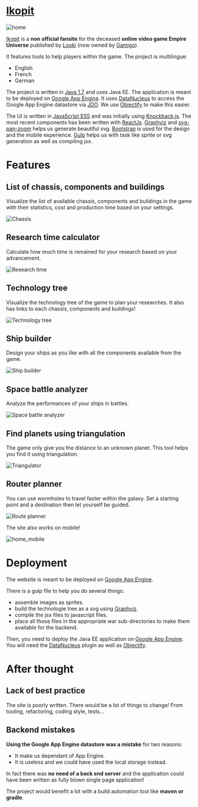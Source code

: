 # [Ikopit](http://eu3-ikopit.appspot.com/)


![home](image/home.png)

[Ikopit](http://eu3-ikopit.appspot.com/) is a **non official fansite** for the deceased **online video game Empire Universe** published by [Looki](http://www.looki.com/) (now owned by [Gamigo](gamigo.com)).

It features tools to help players within the game. The project is multilingue:
- English
- French
- German

The project is written in [Java 1.7](https://en.wikipedia.org/wiki/Java_(software_platform)) and uses Java EE. The application is meant to be deployed on [Google App Engine](https://cloud.google.com/appengine). It uses [DataNucleus](https://code.google.com/archive/p/datanucleus-appengine/) to access the Google App Engine datastore via [JDO](https://cloud.google.com/appengine/docs/standard/java/datastore/jdo/overview-dn2). We use [Objectify](https://github.com/objectify/objectify) to make this easier.

The UI is written in [JavaScript ES5](https://en.wikipedia.org/wiki/JavaScript) and was initially using [Knockback.js](https://kmalakoff.github.io/knockback/). The most recent components has been written with  [ReactJs](https://reactjs.org/). [Graphviz](https://graphviz.org/) and [svg-pan-zoom](https://github.com/ariutta/svg-pan-zoom) helps us generate beautiful svg. [Bootstrap](https://getbootstrap.com/) is used for the design and the mobile experience. [Gulp](https://gulpjs.com/) helps us with task like sprite or svg generation as well as compiling jsx.



# Features

## List of chassis, components and buildings

Visualize the list of available chassis, components and buildings in the game with their statistics, cost and production time based on your settings.

![Chassis](image/chassis.gif)

## Research time calculator

Calculate how much time is remained for your research based on your advancement.

![Research time](image/research_time.gif)

## Technology tree

Visualize the technology tree of the game to plan your researches. It also has links to each chassis, components and buildings!

![Technology tree](image/technology_tree.gif)

## Ship builder

Design your ships as you like with all the components available from the game.

![Ship builder](image/ship_builder.gif)

## Space battle analyzer

Analyze the performances of your ships in battles.

![Space battle analyzer](image/space_battle_analyzer.gif)

## Find planets using triangulation

The game only give you the distance to an unknown planet. This tool helps you find it using triangulation.

![Triangulator](image/triangulator.png)

## Router planner

You can use wormholes to travel faster within the galaxy. Set a starting point and a destination then let yourself be guided.

![Route planner](image/route_planner.png)

The site also works on mobile!

![home_mobile](image/home_mobile_small.png)

# Deployment

The website is meant to be deployed on [Google App Engine](https://cloud.google.com/appengine).

There is a gulp file to help you do several things:
- assemble images as sprites.
- build the technologie tree as a svg using [Graphviz](https://graphviz.org/).
- compile the jsx files to javascript files.
- place all those files in the appropriate war sub-directories to make them available for the backend.

Then, you need to  deploy the Java EE application on [Google App Engine](https://cloud.google.com/appengine). You will need the [DataNucleus](https://code.google.com/archive/p/datanucleus-appengine/) plugin as well as [Objectify](https://github.com/objectify/objectify).

# After thought

## Lack of best practice

The site is poorly written. There would be a lot of things to change! From tooling, refactoring, coding style, tests...

## Backend mistakes

**Using the Google App Engine datastore was a mistake** for two reasons:
- It make us dependant of App Engine.
- It is useless and we could have used the local storage instead.

In fact there was **no need of a back end server** and the application could have been written as fully blown single page application!

The project would benefit a lot with a build automation tool like **maven or gradle**.
